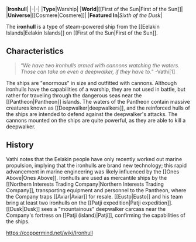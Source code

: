 |**Ironhull**|
|-|-|
|**Type**|Warship|
|**World**|[[First of the Sun\|First of the Sun]]|
|**Universe**|[[Cosmere\|Cosmere]]|
|**Featured In**|*Sixth of the Dusk*|

The **ironhull** is a type of steam-powered ship from the [[Eelakin Islands\|Eelakin Islands]] on [[First of the Sun\|First of the Sun]].

## Characteristics
>“*We have two ironhulls armed with cannons watching the waters. Those can take on even a deepwalker, if they have to.*”
\-Vathi[1]


The ships are "enormous" in size and outfitted with cannons. Although ironhulls have the capabilities of a warship, they are not used in battle, but rather for traveling through the dangerous seas near the [[Pantheon\|Pantheon]] islands. The waters of the Pantheon contain massive creatures known as [[Deepwalker\|deepwalkers]], and the reinforced hulls of the ships are intended to defend against the deepwalker's attacks. The cannons mounted on the ships are quite powerful, as they are able to kill a deepwalker.

## History
Vathi notes that the Eelakin people have only recently worked out marine propulsion, implying that the ironhulls are brand new technology; this rapid advancement in marine engineering was likely influenced by the [[Ones Above\|Ones Above]]. Ironhulls are used as mercantile ships by the [[Northern Interests Trading Company\|Northern Interests Trading Company]], transporting equipment and personnel to the Pantheon, where the Company traps [[Aviar\|Aviar]] for resale. [[Eusto\|Eusto]] and his team bring at least two ironhulls on the [[Patji expedition\|Patji expedition]]. [[Dusk\|Dusk]] sees a "mountainous" deepwalker carcass near the Company's fortress on [[Patji (island)\|Patji]], confirming the capabilities of the ships.



https://coppermind.net/wiki/Ironhull